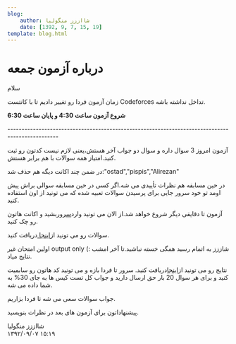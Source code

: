 ```yaml
---
blog:
    author: شااززز منگولیا
    date: [1392, 9, 7, 15, 19]
template: blog.html
---
```

# درباره آزمون جمعه

<div class="cnt">
سلام<p></p>
<p>زمان آزمون فردا رو تغییر دادیم تا با کانتست Codeforces تداخل نداشته باشه.</p>
<p><strong>شروع آزمون ساعت 4:30 و پایان ساعت 6:30</strong></p>
<p>------------------------------------------------------------------------------------------------</p>
<p>آزمون امروز 3 سوال داره و سوال دو جواب آخر هستش،یعنی لازم نیست کدتون رو ثبت کنید.امتیاز همه سوالات با هم برابر هستش.</p>
<p>در ضمن چند اکانت دیگه هم حذف شد:"ostad","pispis","Alirezan"</p>
<p>در حین مسابقه هم نظرات تأییدی می شه.اگر کسی در حین مسابقه سوالی براش پیش اومد تو خود سرور جایی برای پرسیدن سوالات تعبیه شده که می تونید از اون استفاده کنید.</p>
<p>آزمون تا دقایقی دیگر شروع خواهد شد.از الان می تونید وارد<a href="http://87.236.211.146/" target="_blank">سرور</a>بشید و اکانت هاتون رو چک کنید.</p>
<p>سوالات رو می تونید از<a href="http://bayanbox.ir/id/2887764348251673808">اینجا </a>دریافت کنید.</p>
<p>اولین امتحان غیر output only (: شاززز به اتمام رسید همگی خسته نباشید.تا آخر امشب نتایج میاد.</p>
<p>نتایج رو می تونید از<a href="http://bayanbox.ir/id/997505417141816422?info">اینجا</a>دریافت کنید. سرور تا فردا بازه و می تونید کد هاتون رو سابمیت کنید و برای هر سوال 20 بار حق ارسال دارید و جواب کل تست کیس ها به جای 30% به شما داده می شه.</p>
<p>جواب سوالات سعی می شه تا فردا بزاریم.</p>
<p>پیشنهاداتون برای آزمون های بعد در نظرات بنویسید.</p>
</div>

<div class="blog-info">
    <div class="blog-author">شااززز منگولیا</div>
    <div class="blog-date">۱۳۹۲/۰۹/۰۷ ۱۵:۱۹</div>
</div>

